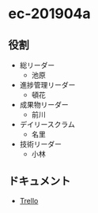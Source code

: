 # ec-201904a

## 役割

- 総リーダー
  - 池原
- 進捗管理リーダー
  - 頓花
- 成果物リーダー
  - 前川
- デイリースクラム
  - 名里
- 技術リーダー
  - 小林
  
## ドキュメント
- [Trello](https://trello.com/b/EFthvsSK/ec-201904a)
